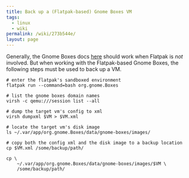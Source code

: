 ```yaml
---
title: Back up a (Flatpak-based) Gnome Boxes VM
tags:
  - linux
  - wiki
permalink: /wiki/273b544e/
layout: page
---
```


Generally, the Gnome Boxes docs [here](https://gnome.pages.gitlab.gnome.org/gnome-boxes/backup.html) should work when Flatpak is _not_ involved. But when working with the Flatpak-based Gnome Boxes, the following steps must be used to back up a VM.

```
# enter the flatpak's sandboxed environment
flatpak run --command=bash org.gnome.Boxes

# list the gnome boxes domain names
virsh -c qemu:///session list --all

# dump the target vm's config to xml
virsh dumpxml $VM > $VM.xml

# locate the target vm's disk image
ls ~/.var/app/org.gnome.Boxes/data/gnome-boxes/images/

# copy both the config xml and the disk image to a backup location
cp $VM.xml /some/backup/path/

cp \
	~/.var/app/org.gnome.Boxes/data/gnome-boxes/images/$VM \
    /some/backup/path/
```
